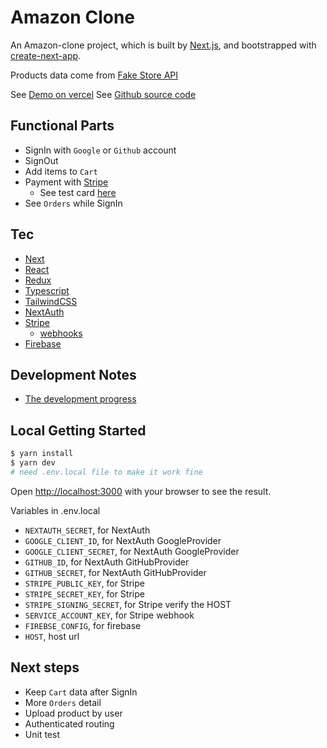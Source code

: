 # Amazon Clone

An Amazon-clone project, which is built
by [Next.js](https://nextjs.org/), and bootstrapped with [create-next-app](https://github.com/vercel/next.js/tree/canary/packages/create-next-app).

Products data come from [Fake Store API](https://fakestoreapi.com/)

See [Demo on vercel](https://amazon-clone-enhsu.vercel.app/)
See [Github source code](https://github.com/enhsu/amazon-clone)

## Functional Parts

- SignIn with `Google` or `Github` account
- SignOut
- Add items to `Cart`
- Payment with [Stripe](https://stripe.com/)
  - See test card [here](https://stripe.com/docs/testing?numbers-or-method-or-token=card-numbers#cards)
- See `Orders` while SignIn

## Tec

- [Next](https://nextjs.org/)
- [React](https://reactjs.org/)
- [Redux](https://redux.js.org/)
- [Typescript](https://www.typescriptlang.org/)
- [TailwindCSS](https://tailwindcss.com/)
- [NextAuth](https://next-auth.js.org/)
- [Stripe](https://stripe.com/)
  - [webhooks](https://stripe.com/docs/webhooks)
- [Firebase](https://firebase.google.com/)

## Development Notes

- [The development progress](./NOTES/Progress/README.md)

## Local Getting Started

```bash
$ yarn install
$ yarn dev
# need .env.local file to make it work fine
```

Open [http://localhost:3000](http://localhost:3000) with your browser to see the result.

Variables in .env.local

- `NEXTAUTH_SECRET`, for NextAuth
- `GOOGLE_CLIENT_ID`, for NextAuth GoogleProvider
- `GOOGLE_CLIENT_SECRET`, for NextAuth GoogleProvider
- `GITHUB_ID`, for NextAuth GitHubProvider
- `GITHUB_SECRET`, for NextAuth GitHubProvider
- `STRIPE_PUBLIC_KEY`, for Stripe
- `STRIPE_SECRET_KEY`, for Stripe
- `STRIPE_SIGNING_SECRET`, for Stripe verify the HOST
- `SERVICE_ACCOUNT_KEY`, for Stripe webhook
- `FIREBSE_CONFIG`, for firebase
- `HOST`, host url

## Next steps

- Keep `Cart` data after SignIn
- More `Orders` detail
- Upload product by user
- Authenticated routing
- Unit test
